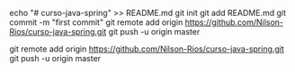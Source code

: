 echo "# curso-java-spring" >> README.md
git init
git add README.md
git commit -m "first commit"
git remote add origin https://github.com/Nilson-Rios/curso-java-spring.git
git push -u origin master


git remote add origin https://github.com/Nilson-Rios/curso-java-spring.git
git push -u origin master